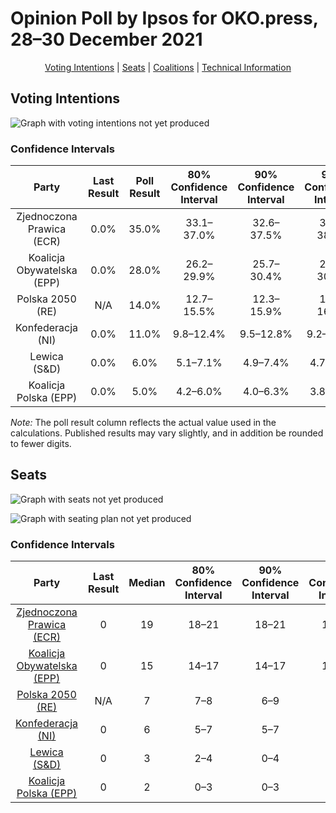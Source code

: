 # Opinion Poll by Ipsos for OKO.press, 28–30 December 2021

<p align="center"><a href="#voting-intentions">Voting Intentions</a> | <a href="#seats">Seats</a> | <a href="#coalitions">Coalitions</a> | <a href="#technical-information">Technical Information</a></p>

## Voting Intentions

![Graph with voting intentions not yet produced](2021-12-30-Ipsos.png "Voting Intentions")

### Confidence Intervals

| Party | Last Result | Poll Result | 80% Confidence Interval | 90% Confidence Interval | 95% Confidence Interval | 99% Confidence Interval |
|:-----:|:-----------:|:-----------:|:-----------------------:|:-----------------------:|:-----------------------:|:-----------------------:|
| Zjednoczona Prawica (ECR) | 0.0% | 35.0% | 33.1–37.0% |32.6–37.5% |32.1–38.0% |31.2–39.0% |
| Koalicja Obywatelska (EPP) | 0.0% | 28.0% | 26.2–29.9% |25.7–30.4% |25.3–30.9% |24.5–31.8% |
| Polska 2050 (RE) | N/A | 14.0% | 12.7–15.5% |12.3–15.9% |12.0–16.3% |11.4–17.0% |
| Konfederacja (NI) | 0.0% | 11.0% | 9.8–12.4% |9.5–12.8% |9.2–13.1% |8.7–13.8% |
| Lewica (S&D) | 0.0% | 6.0% | 5.1–7.1% |4.9–7.4% |4.7–7.7% |4.3–8.2% |
| Koalicja Polska (EPP) | 0.0% | 5.0% | 4.2–6.0% |4.0–6.3% |3.8–6.5% |3.5–7.1% |

*Note:* The poll result column reflects the actual value used in the calculations. Published results may vary slightly, and in addition be rounded to fewer digits.

## Seats

![Graph with seats not yet produced](2021-12-30-Ipsos-seats.png "Seats")

![Graph with seating plan not yet produced](2021-12-30-Ipsos-seating-plan.png "Seating Plan")

### Confidence Intervals

| Party | Last Result | Median | 80% Confidence Interval | 90% Confidence Interval | 95% Confidence Interval | 99% Confidence Interval |
|:-----:|:-----------:|:------:|:-----------------------:|:-----------------------:|:-----------------------:|:-----------------------:|
| <a href="#zjednoczona-prawica-(ecr)">Zjednoczona Prawica (ECR)</a> | 0 | 19 | 18–21 |18–21 |17–21 |17–22 |
| <a href="#koalicja-obywatelska-(epp)">Koalicja Obywatelska (EPP)</a> | 0 | 15 | 14–17 |14–17 |14–17 |13–18 |
| <a href="#polska-2050-(re)">Polska 2050 (RE)</a> | N/A | 7 | 7–8 |6–9 |6–9 |6–9 |
| <a href="#konfederacja-(ni)">Konfederacja (NI)</a> | 0 | 6 | 5–7 |5–7 |5–7 |4–7 |
| <a href="#lewica-(s&d)">Lewica (S&D)</a> | 0 | 3 | 2–4 |0–4 |0–4 |0–4 |
| <a href="#koalicja-polska-(epp)">Koalicja Polska (EPP)</a> | 0 | 2 | 0–3 |0–3 |0–3 |0–3 |

